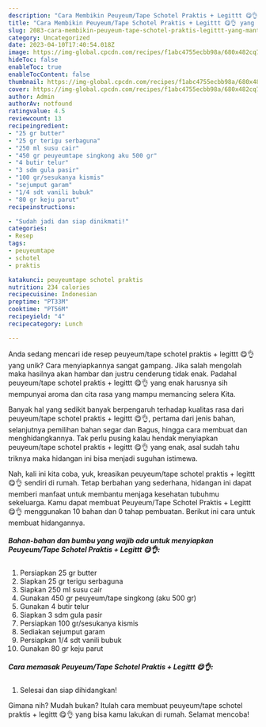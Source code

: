 ```yaml
---
description: "Cara Membikin Peuyeum/Tape Schotel Praktis + Legittt 😋👌 yang Mantap"
title: "Cara Membikin Peuyeum/Tape Schotel Praktis + Legittt 😋👌 yang Mantap"
slug: 2083-cara-membikin-peuyeum-tape-schotel-praktis-legittt-yang-mantap
category: Uncategorized
date: 2023-04-10T17:40:54.018Z
image: https://img-global.cpcdn.com/recipes/f1abc4755ecbb98a/680x482cq70/peuyeumtape-schotel-praktis-legittt-foto-resep-utama.jpg
hideToc: false
enableToc: true
enableTocContent: false
thumbnail: https://img-global.cpcdn.com/recipes/f1abc4755ecbb98a/680x482cq70/peuyeumtape-schotel-praktis-legittt-foto-resep-utama.jpg
cover: https://img-global.cpcdn.com/recipes/f1abc4755ecbb98a/680x482cq70/peuyeumtape-schotel-praktis-legittt-foto-resep-utama.jpg
author: Admin
authorAv: notfound
ratingvalue: 4.5
reviewcount: 13
recipeingredient:
- "25 gr butter"
- "25 gr terigu serbaguna"
- "250 ml susu cair"
- "450 gr peuyeumtape singkong aku 500 gr"
- "4 butir telur"
- "3 sdm gula pasir"
- "100 gr/sesukanya kismis"
- "sejumput garam"
- "1/4 sdt vanili bubuk"
- "80 gr keju parut"
recipeinstructions:

- "Sudah jadi dan siap dinikmati!"
categories:
- Resep
tags:
- peuyeumtape
- schotel
- praktis

katakunci: peuyeumtape schotel praktis 
nutrition: 234 calories
recipecuisine: Indonesian
preptime: "PT33M"
cooktime: "PT56M"
recipeyield: "4"
recipecategory: Lunch

---
```





Anda sedang mencari ide resep peuyeum/tape schotel praktis + legittt 😋👌 yang unik? Cara menyiapkannya sangat gampang. Jika salah mengolah maka hasilnya akan hambar dan justru cenderung tidak enak. Padahal peuyeum/tape schotel praktis + legittt 😋👌 yang enak harusnya sih mempunyai aroma dan cita rasa yang mampu memancing selera Kita.





Banyak hal yang sedikit banyak berpengaruh terhadap kualitas rasa dari peuyeum/tape schotel praktis + legittt 😋👌, pertama dari jenis bahan, selanjutnya pemilihan bahan segar dan Bagus, hingga cara membuat dan menghidangkannya. Tak perlu pusing kalau hendak menyiapkan peuyeum/tape schotel praktis + legittt 😋👌 yang enak,      asal sudah tahu triknya maka hidangan ini bisa menjadi suguhan istimewa.





















Nah, kali ini kita coba, yuk, kreasikan peuyeum/tape schotel praktis + legittt 😋👌 sendiri di rumah. Tetap berbahan yang sederhana, hidangan ini dapat memberi manfaat untuk membantu menjaga kesehatan tubuhmu sekeluarga. Kamu dapat membuat Peuyeum/Tape Schotel Praktis + Legittt 😋👌 menggunakan 10 bahan dan 0 tahap pembuatan. Berikut ini cara untuk membuat hidangannya.

<!--inarticleads1-->

##### Bahan-bahan dan bumbu yang wajib ada untuk menyiapkan Peuyeum/Tape Schotel Praktis + Legittt 😋👌:

1. Persiapkan 25 gr butter
1. Siapkan 25 gr terigu serbaguna
1. Siapkan 250 ml susu cair
1. Gunakan 450 gr peuyeum/tape singkong (aku 500 gr)
1. Gunakan 4 butir telur
1. Siapkan 3 sdm gula pasir
1. Persiapkan 100 gr/sesukanya kismis
1. Sediakan sejumput garam
1. Persiapkan 1/4 sdt vanili bubuk
1. Gunakan 80 gr keju parut




<!--inarticleads2-->

##### Cara memasak Peuyeum/Tape Schotel Praktis + Legittt 😋👌:


1. Selesai dan siap dihidangkan!



Gimana nih? Mudah bukan? Itulah cara membuat peuyeum/tape schotel praktis + legittt 😋👌 yang bisa kamu lakukan di rumah. Selamat mencoba!

